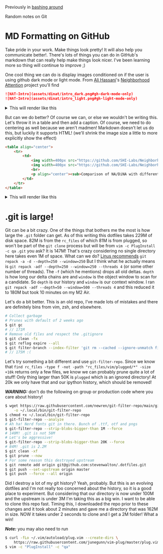 Previously in [bashing around](bashing_around.md)

Random notes on Git

# MD Formatting on GitHub

Take pride in your work.
Make things look pretty!
It will also help you communicate better!.
There's lots of things you can do in GitHub's markdown that can really help make
things look nicer.
I've been learning more so thing will continue to improve ;)

One cool thing we can do is display images conditioned on if the user is using
github dark mode or light mode.
From [Ali Hassani](https://github.com/alihassanijr)'s [Neighborhood
Attention](https://github.com/SHI-Labs/Neighborhood-Attention-Transformer)
project you'll find 

```markdown
![NAT-Intro](assets/dinat/intro_dark.png#gh-dark-mode-only)
![NAT-Intro](assets/dinat/intro_light.png#gh-light-mode-only)
```

<details closed>
<summary>This will render like this</summary>
<br>

![NAT-Intro](https://github.com/SHI-Labs/Neighborhood-Attention-Transformer/assets/dinat/intro_dark.png#gh-dark-mode-only)
![NAT-Intro](https://github.com/SHI-Labs/Neighborhood-Attention-Transformer/assets/dinat/intro_light.png#gh-light-mode-only)

</details>

But can we do better?
Of course we can, or else we wouldn't be writing this.
Let's throw it in a table and then add a caption.
Of course, we need to do centering as well because we aren't madmen!
Markdown doesn't let us do this, but luckily it supports HTML!
(we'll shrink the image size a little to more explicitly show the effect)

```markdown
<table align="center">
    <tr>
        <td>
            <img width=400px src="https://github.com/SHI-Labs/Neighborhood-Attention-Transformer/assets/dinat/intro_dark.png#gh-dark-mode-only"  alt="NAT-Intro" />
            <img width=400px src="https://github.com/SHI-Labs/Neighborhood-Attention-Transformer/assets/dinat/intro_light.png#gh-light-mode-only"  alt="NAT-Intro" />
            <br>
            <p align="center"><sub>Comparison of NA/DiNA with different dilations</sub></p>
        </td>
    </tr>
</table>
```

<details closed>
<summary>This will render like this</summary>
<br>

<table align="center">
    <tr>
        <td>
            <img width=400px src="https://github.com/SHI-Labs/Neighborhood-Attention-Transformer/assets/dinat/intro_dark.png#gh-dark-mode-only"  alt="NAT-Intro" />
            <img width=400px src="https://github.com/SHI-Labs/Neighborhood-Attention-Transformer/assets/dinat/intro_light.png#gh-light-mode-only"  alt="NAT-Intro" />
            <br>
            <p align="center"><sub>Comparison of NA/DiNA with different dilations</sub></p>
        </td>
    </tr>
</table>

</details>

# .git is large!
Git can be a bit crazy. 
One of the things that bothers me the most is how large the `.git` folder can get.
As of this writing this dotfiles takes 229M of disk space.
82M is from the `rc_files` of which 81M is from plugged, so won't be part of the
`git clone` process but will be from `vim -c PlugInstall -c qa`
`.git` you ask? It is 147M! That's crazy considering no single directory here
takes even 1M of space.
What can we do?
[Linus recommends](https://gcc.gnu.org/legacy-ml/gcc/2007-12/msg00165.html)
`git repack -a -d --depth=250 --window=250`
But I think what he actually means is `git repack -adf --depth=250 --window=250
--threads 4` (or some other number of threads).
The `-f` (which he mentions) drops all old deltas.
`depth` is how long our delta chains are and `window` is the object window to
scan for a candidate.
So `depth` is our history and `window` is our context window.
I ran `git repack -adf --depth=50 --window=500 --threads 4` and this reduced it
to 180M but took 10 minutes on my M2 Air.

Let's do a bit better.
This is an old repo, I've made lots of mistakes and there are definitely bins
from vim, zsh, and elsewhere.

```bash
# Collect garbage
# Prunes with default of 2 weeks ago
$ git gc
# // 171M 
# Remove old files and respect the .gitignore
$ git clean -fx
$ git reflog expire --all
$ git filter-branch --index-filter 'git rm --cached --ignore-unmatch filename' HEAD
# // 175M :(
```

Let's try something a bit different and use `git-filter-repo`.
Since we know that 
`find rc_files -type f -not -path "rc_files/vim/plugged/*" -size +10k`
returns only a few files, we know we can probably prune quite a lot of stuff!
Only thing larger than 50K is `plugged` which is an ignored directory!
At 20k we only have that and our ipython history, which should be removed!

***WARNING:*** don't do the following on group or production code where you care
about history!

```bash
$ wget https://raw.githubusercontent.com/newren/git-filter-repo/main/git-filter-repo \
    -o ~/.local/bin/git-filter-repo
$ chmod +x ~/.local/bin/git-filter-repo
$ git-filter-repo --analyze
# Ah ha! Nerd fonts git in there. Bunch of .ttf, otf and pngs
$ git-filter-repo --strip-blobs-bigger-than 1M --force
# 140M! .git is not 58M
# Let's be aggressive! 
$ git-filter-repo --strip-blobs-bigger-than 20K --force
# 84M! .git is 2.2M
$ git clean -xf
$ git prune --now 
# For some reason this destroyed upstream
$ git remote add origin git@github.com:stevenwalton/.dotfiles.git
$ git push --set-upstream origin master
$ git push --force --all origin
```
Did I destroy a lot of my git history?
Yeah, probably.
But this is an evolving dotfiles and I'm not really too concerned about the
history, so it is a good place to experiment.
But considering that our directory is now under 100M and the upstream is under
3M I'm taking this as a big win.
I want to be able to clone this repo fast.
Timing this, I downloaded the repo prior to these changes and it took about 2
minutes and gave me a directory that was 162M in size.
NOW it takes under 2 seconds to clone and I get a 2M folder!
What a win!

***Note:***
you may also need to run

```bash
$ curl -fLo ~/.vim/autoload/plug.vim --create-dirs \
    https://raw.githubusercontent.com/junegunn/vim-plug/master/plug.vim
$ vim -c "PlugInstall" -c "qa"
```
